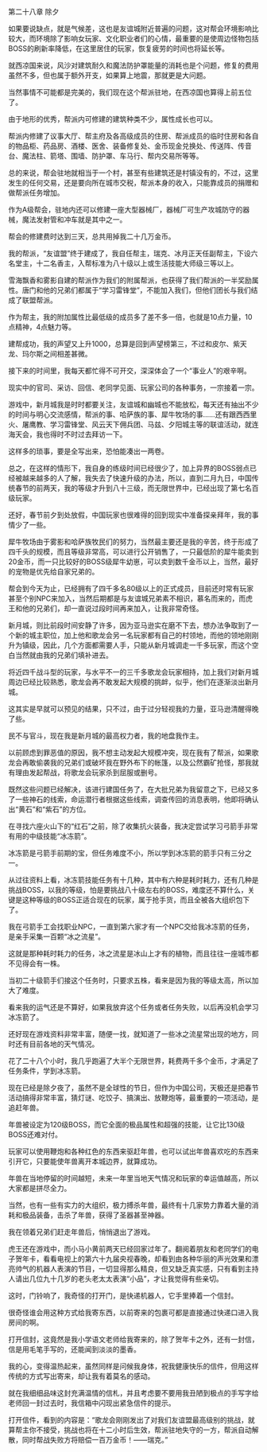 第二十八章 除夕


如果要说缺点，就是气候差，这也是友谊城附近普遍的问题，这对帮会环境影响比较大，而环境除了影响女玩家、文化职业者们的心情，最重要的是使周边怪物包括BOSS的刷新率降低，在这里居住的玩家，恢复疲劳的时间也将延长等。

就西凉国来说，风沙对建筑耐久和魔法防护罩能量的消耗也是个问题，修复的费用虽然不多，但也属于额外开支，如果算上地震，那就更是大问题。

当然事情不可能都是完美的，我们现在这个帮派驻地，在西凉国也算得上前五位了。

由于地形的优秀，帮派内可修建的建筑种类不少，属性成长也可以。

帮派内修建了议事大厅、帮主府及各高级成员的住房、帮派成员的临时住房和各自的物品柜、药品房、酒楼、医舍、装备修复处、金币现金兑换处、传送阵、传音台、魔法柱、箭塔、围墙、防护罩、车马行、帮内交易所等等。

总的来说，帮会驻地就相当于一个村，甚至有些建筑还是村镇没有的，不过，这里发生的任何交易，还是要向所在城市交税，帮派本身的收入，只能靠成员的捐赠和做帮派任务增加。

作为A级帮会，驻地内还可以修建一座大型器械厂，器械厂可生产攻城防守的器械，魔法发射管和冲车就是其中之一。

帮会的修建费时达到三天，总共用掉我二十几万金币。

我的帮派，“友谊盟”终于建成了，我自任帮主，瑞克、冰月正天任副帮主，下设六名堂主，十二名香主，入帮标准为八十级以上或生活技能大师级三等以上。

雪海飘香和雾影自建的帮派作为我们的附属帮派，也获得了我们帮派的一半奖励属性。唐门和他的兄弟们都属于“学习雷锋堂”，不能加入我们，但他们团长与我们结成了联盟帮派。

作为帮主，我的附加属性比最低级的成员多了差不多一倍，也就是10点力量，10点精神，4点魅力等。

建帮成功，我的声望又上升1000，总算是回到声望榜第三，不过和皮尔、紫天龙、玛尔斯之间相差甚微。

接下来的时间里，我每天都忙得不可开交，深深体会了一个“事业人”的艰辛啊。

现实中的官司、采访、回信、老同学见面、玩家公司的各种事务，一宗接着一宗。

游戏中，新月城我是时时都要关注，友谊城和幽城也不能放松，每天还有抽出不少的时间与明心交流感情，帮派的事、哈萨族的事、犀牛牧场的事……还有跟西西里火、屠鹰教、学习雷锋堂、风云天下佣兵团、马兹、夕阳城主等的联谊活动，就连海天会，我也得时不时过去拜访一下。

这样多的琐事，要是全写出来，恐怕能凑出一两卷。

总之，在这样的情形下，我自身的练级时间已经很少了，加上异界的BOSS弱点已经被越来越多的人了解，我失去了快速升级的办法，所以，直到二月九日，中国传统春节的前两天，我的等级才升到八十三级，而无限世界中，已经出现了第七名百级玩家。

还好，春节前夕到处放假，中国玩家也很难得的回到现实中准备探亲拜年，我的事情少了一些。

犀牛牧场由于雾影和哈萨族牧民们的努力，当然最主要还是我的辛苦，终于形成了四千头的规模，而且等级非常高，可以进行公开销售了，一只最低阶的犀牛能卖到20金币，而一只比较好的BOSS级犀牛幼崽，可以卖到数千金币以上，当然，最好的宠物是优先给自家兄弟的。

帮会到今天为止，已经拥有了四千多名80级以上的正式成员，目前还时常有玩家甚至个别NPC来加入，当然后期都是与友谊城兄弟素不相识，慕名而来的，而虎王和他的兄弟们，却一直说过段时间再来加入，让我非常奇怪。

新月城，则比前段时间安静了许多，因为亚马逊实在磨不下去，想办法争取到了一个新的城主职位，加上他和歌龙会另一名玩家都有自己的村领地，而他的领地刚刚升为镇级，因此，几个方面都需要人手，只能从新月城调走一千多玩家，而这个空白当然就由我的兄弟们填补进去。

将近四千战斗型的玩家，与水平不一的三千多歌龙会玩家相持，加上我们对新月城周边已经比较熟悉，歌龙会再不敢发起大规模的挑衅，似乎，他们在逐渐淡出新月城。

这其实是早就可以预见的结果，只不过，由于过分轻视我的力量，亚马逊清醒得晚了些。

民不与官斗，现在我是新月城的最高权力者，我的地盘我作主。

以前顾虑到罪恶值的原因，我不想主动发起大规模冲突，现在我有了帮派，如果歌龙会再敢偷袭我的兄弟们或破坏我在野外布下的帐篷，以及公然霸矿抢怪，那我就有理由发起帮战，将歌龙会玩家杀到屈服或删号。

既然这些问题已经解决，该进行建国任务了，在大批兄弟为我留意之下，已经又多了一些神石的线索，命运潜行者根据这些线索，调查传回的消息表明，他即将确认出“黄石”和“紫石”的方位。

在寻找六座火山下的“红石”之前，除了收集抗火装备，我决定尝试学习弓箭手非常有用的中级技能“冰冻箭”。

冰冻箭是弓箭手前期的宝，但任务难度不小，所以学到冰冻箭的箭手只有三分之一。

从过往资料上看，冰冻箭技能任务有十几种，其中有六种是耗时耗力，还有几种是挑战BOSS，以我的等级，怕是要挑战八十级左右的BOSS，难度还不算什么，关键是这种等级的BOSS正适合现在的玩家，属于抢手货，而且全被各大组织包下了。

我在弓箭手工会找职业NPC，一直到第六家才有一个NPC交给我冰冻箭的任务，是亲手采集一百颗“冰之流星”。

这就是那种耗时耗力的任务，冰之流星是冰山上才有的植物，而且往往一座城市都不见得会有一株。

当初二十级箭手们接这个任务时，只要求五株，看来是因为我的等级太高，所以加大了难度。

看来我的运气还是不算好，如果我放弃这个任务或者任务失败，以后再没机会学习冰冻箭了。

还好现在游戏资料非常丰富，随便一找，就知道了一些冰之流星常出现的地方，同时还有目前各地的天气情况。

花了二十八个小时，我几乎跑遍了大半个无限世界，耗费两千多个金币，才满足了任务条件，学到冰冻箭。

现在已经是除夕夜了，虽然不是全球性的节日，但作为中国公司，天极还是把春节活动搞得非常丰富，猜灯谜、吃饺子、搞演出、放鞭炮等，最重要的一项活动，是追赶年兽。

年兽被设定为120级BOSS，而它全面的极品属性和超强的技能，让它比130级BOSS还难对付。

玩家可以使用鞭炮和各种红色的东西来驱赶年兽，也可以试出年兽喜欢吃的东西来引开它，只要能使年兽离开本城边界，就算成功。

年兽在当地停留的时间越短，未来一年里当地天气情况和玩家的幸运值越高，所以大家都是拼尽全力。

当然，也有一些有实力的大组织，极力搏杀年兽，最终有十几家势力靠着大量的消耗和极品装备，击杀了年兽，获得了圣器甚至神器。

我在领着兄弟们赶走年兽后，悄悄退出了游戏。

虎王还在游戏中，而小马小黄前两天已经回家过年了。翻阅着朋友和老同学们的电子贺年卡，看看电视上的第六十九届央视春晚，却看到由各种华丽的声光效果和漂亮帅气的机器人表演的节目，一切显得那么精良，但又缺乏真实感，只有看到主持人请出几位九十几岁的老头老太太表演“小品”，才让我觉得有些亲切。

这时，门铃响了，我奇怪的打开门，是快递机器人，它手里捧着一个信封。

很奇怪谁会用这种方式给我寄东西，以前寄来的包裹可都是直接通过快递口进入我房间的啊。

打开信封，这竟然是我小学语文老师给我寄来的，除了贺年卡之外，还有一封信，信是用毛笔手写的，还能闻到淡淡的墨香。

我的心，变得温热起来，虽然同样是问候我身体，祝我健康快乐的信件，但用这样传统的方式写出寄来，却让我有着莫名的感动。

就在我细细品味这封充满温情的信札，并且考虑要不要用我丑陋到极点的手写字给老师回一封过去时，我信箱中闪现出紧急信件的提示。

打开信件，看到的内容是：“歌龙会刚刚发出了对我们友谊盟最高级别的挑战，就算帮主你不接受，挑战也将在十二小时后生效，帮派驻地失守的一方，帮派自动解散，同时帮战失败方将赔偿一百万金币！——瑞克。”





